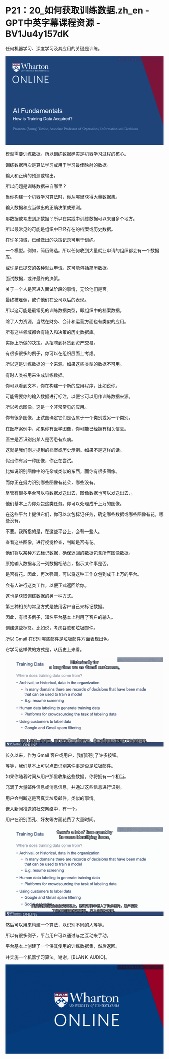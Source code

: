 # P21：20_如何获取训练数据.zh_en - GPT中英字幕课程资源 - BV1Ju4y157dK

任何机器学习、深度学习及其应用的关键是训练。

![](img/71916df99d71c4f2e86c2eed7552fc8c_1.png)

模型需要训练数据。所以训练数据确实是机器学习过程的核心。

训练数据再次是算法学习或用于学习最佳映射的数据。

输入和正确的预测或输出。

所以问题是训练数据来自哪里？

当你构建一个机器学习算法时，你从哪里获得大量数据集。

输入数据和应当做出的正确决策或预测。

那数据或考虑到那数据？所以在实践中训练数据可以来自多个地方。

所以最常见的可能是组织中已经存在的档案或历史数据。

在许多领域，已经做出的决策记录可用于训练。

一个模型。例如，简历筛选。所以任何收到大量就业申请的组织都会有一个数据库。

或许是已提交的各种就业申请。这可能包括简历数据。

面试数据，或许最终的决策。

关于一个人是否进入面试阶段的事情，无论他们是否。

最终被雇佣，或许他们在公司以后的表现。

所以这可能是最常见的训练数据类型，即组织中的档案数据。

除了人力资源，当然在财务、会计和运营方面也有类似的应用。

所有这些领域都会有输入和决策的历史数据库。

实际上所做的决策。从招聘到补货到资产交易。

有很多很多的例子，你可以在组织层面上考虑。

所以这是训练数据的一个来源。如果这些类型的数据不可用。

有时人类被用来生成训练数据。

你可以看到文本，你在构建一个新的应用程序，比如说你。

可能需要你的输入数据进行标注，以便它可以用作训练数据来源。

所以考虑图像。这是一个非常常见的应用。

你有很多图像，正试图确定它们是否属于一个类别或另一个类别。

在医疗案例中，如果你有医学图像，你可能已经拥有相关信息。

医生是否识别出某人是否患有疾病。

这就是我们刚才提到的档案或历史示例。如果不是这样的话。

假设你有另一种图像，你正在尝试。

比如说识别图像中的花朵或类似的东西，而你有很多图像。

而你正在努力识别哪些图像有花朵，哪些没有。

尽管有很多平台可以将数据发送出去，图像数据也可以发送出去，。

他们基本上为你众包这类任务。你可以处理成千上万的图像。

在这些平台上提供它们，你可以众包标记任务，确定哪些数据或哪些图像有花，哪些没有。

不要。我所指的是，在这些平台上，会有一些人。

查看这些图像，进行视觉检查，判断是否有花。

他们将以某种方式标记数据，确保返回的数据包含所有图像数据。

原始输入数据与另一列数据相结合，指示某件事是否。

是否有花。因此，再次强调，可以将这种工作众包到成千上万的平台。

会有人进行这类工作，以便正式返回给你。

这也是获取训练数据的另一种方式。

第三种相关的常见方式是使用客户自己来标记数据。

因此，有很多例子，知名平台基本上利用了客户的输入。

创建这些标签。比如说，考虑谷歌和垃圾邮件。

所以 Gmail 在识别哪些邮件是垃圾邮件方面表现出色。

它学习这样做的方式是，从历史上来看。

![](img/71916df99d71c4f2e86c2eed7552fc8c_3.png)

长久以来，作为 Gmail 客户或用户，我们识别了许多按钮。

等等，我们基本上可以点击识别某件事是否是垃圾邮件。

如果你随着时间从用户那里收集这些数据，你将拥有一个相当。

充满了大量邮件信息或消息信息，并通过这些信息进行识别。

用户会判断这是否真实垃圾邮件。类似的事情。

嵌入新闻推送的社交网络中，有一个。

用户在识别面孔、好友等方面花费了大量时间。

![](img/71916df99d71c4f2e86c2eed7552fc8c_5.png)

然后可以用来构建一个算法，以识别不同的人等等。

所以有很多例子，平台用户可以通过与之互动来手动。

平台基本上创建了一个供其使用的训练数据集，然后返回。

并实施一个机器学习算法。谢谢。[BLANK_AUDIO]。

![](img/71916df99d71c4f2e86c2eed7552fc8c_7.png)
